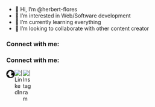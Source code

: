 - 👋 Hi, I’m @herbert-flores
- 👀 I’m interested in Web/Software development
- 🌱 I’m currently learning everything
- 💞️ I’m looking to collaborate with other content creator

### Connect with me:

### Connect with me:

<img align="left" alt="" width="22px" src="https://raw.githubusercontent.com/iconic/open-iconic/master/svg/globe.svg" />
<img align="left" alt=" | LinkedIn" width="22px" src="https://cdn.jsdelivr.net/npm/simple-icons@v3/icons/linkedin.svg" />
<img align="left" alt=" | Instagram" width="22px" src="https://cdn.jsdelivr.net/npm/simple-icons@v3/icons/instagram.svg" />

<br />
<!---
herbert-flores/herbert-flores is a ✨ special ✨ repository because its `README.md` (this file) appears on your GitHub profile.
You can click the Preview link to take a look at your changes.
--->
